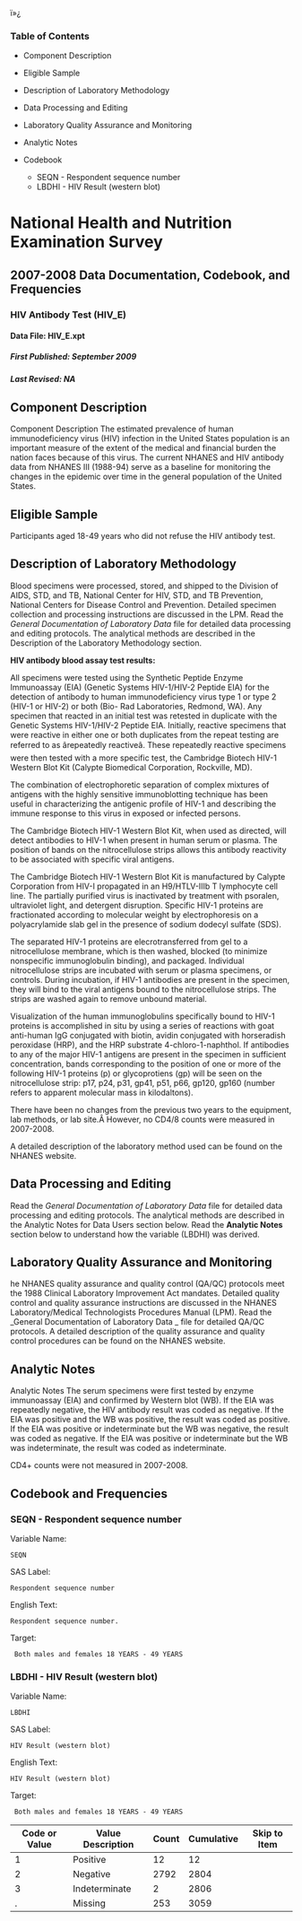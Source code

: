 ï»¿

### Table of Contents

  * Component Description
  * Eligible Sample
  * Description of Laboratory Methodology
  * Data Processing and Editing
  * Laboratory Quality Assurance and Monitoring
  * Analytic Notes
  * Codebook

    * SEQN - Respondent sequence number
    * LBDHI - HIV Result (western blot)

# National Health and Nutrition Examination Survey

## 2007-2008 Data Documentation, Codebook, and Frequencies

### HIV Antibody Test (HIV_E)

####  Data File: HIV_E.xpt

#####  First Published: September 2009

#####  Last Revised: NA

## Component Description

Component Description The estimated prevalence of human immunodeficiency virus
(HIV) infection in the United States population is an important measure of the
extent of the medical and financial burden the nation faces because of this
virus. The current NHANES and HIV antibody data from NHANES III (1988-94)
serve as a baseline for monitoring the changes in the epidemic over time in
the general population of the United States.

## Eligible Sample

Participants aged 18-49 years who did not refuse the HIV antibody test.

## Description of Laboratory Methodology

Blood specimens were processed, stored, and shipped to the Division of AIDS,
STD, and TB, National Center for HIV, STD, and TB Prevention, National Centers
for Disease Control and Prevention. Detailed specimen collection and
processing instructions are discussed in the LPM. Read the _General
Documentation of Laboratory Data_ file for detailed data processing and
editing protocols. The analytical methods are described in the Description of
the Laboratory Methodology section.

**HIV antibody blood assay test results:**

All specimens were tested using the Synthetic Peptide Enzyme Immunoassay (EIA)
(Genetic Systems HIV-1/HIV-2 Peptide EIA) for the detection of antibody to
human immunodeficiency virus type 1 or type 2 (HIV-1 or HIV-2) or both (Bio-
Rad Laboratories, Redmond, WA). Any specimen that reacted in an initial test
was retested in duplicate with the Genetic Systems HIV-1/HIV-2 Peptide EIA.
Initially, reactive specimens that were reactive in either one or both
duplicates from the repeat testing are referred to as ârepeatedly
reactiveâ. These repeatedly reactive specimens were then tested with a more
specific test, the Cambridge Biotech HIV-1 Western Blot Kit (Calypte
Biomedical Corporation, Rockville, MD).

The combination of electrophoretic separation of complex mixtures of antigens
with the highly sensitive immunoblotting technique has been useful in
characterizing the antigenic profile of HIV-1 and describing the immune
response to this virus in exposed or infected persons.

The Cambridge Biotech HIV-1 Western Blot Kit, when used as directed, will
detect antibodies to HIV-1 when present in human serum or plasma. The position
of bands on the nitrocellulose strips allows this antibody reactivity to be
associated with specific viral antigens.

The Cambridge Biotech HIV-1 Western Blot Kit is manufactured by Calypte
Corporation from HIV-I propagated in an H9/HTLV-IIIb T lymphocyte cell line.
The partially purified virus is inactivated by treatment with psoralen,
ultraviolet light, and detergent disruption. Specific HIV-1 proteins are
fractionated according to molecular weight by electrophoresis on a
polyacrylamide slab gel in the presence of sodium dodecyl sulfate (SDS).

The separated HIV-1 proteins are elecrotransferred from gel to a
nitrocellulose membrane, which is then washed, blocked (to minimize
nonspecific immunoglobulin binding), and packaged. Individual nitrocellulose
strips are incubated with serum or plasma specimens, or controls. During
incubation, if HIV-1 antibodies are present in the specimen, they will bind to
the viral antigens bound to the nitrocellulose strips. The strips are washed
again to remove unbound material.

Visualization of the human immunoglobulins specifically bound to HIV-1
proteins is accomplished in situ by using a series of reactions with goat
anti-human IgG conjugated with biotin, avidin conjugated with horseradish
peroxidase (HRP), and the HRP substrate 4-chloro-1-naphthol. If antibodies to
any of the major HIV-1 antigens are present in the specimen in sufficient
concentration, bands corresponding to the position of one or more of the
following HIV-1 proteins (p) or glycoprotiens (gp) will be seen on the
nitrocellulose strip: p17, p24, p31, gp41, p51, p66, gp120, gp160 (number
refers to apparent molecular mass in kilodaltons).

There have been no changes from the previous two years to the equipment, lab
methods, or lab site.Â However, no CD4/8 counts were measured in 2007-2008.

A detailed description of the laboratory method used can be found on the
NHANES website.

## Data Processing and Editing

Read the _General Documentation of Laboratory Data_ file for detailed data
processing and editing protocols. The analytical methods are described in the
Analytic Notes for Data Users section below. Read the **Analytic Notes**
section below to understand how the variable (LBDHI) was derived.

## Laboratory Quality Assurance and Monitoring

he NHANES quality assurance and quality control (QA/QC) protocols meet the
1988 Clinical Laboratory Improvement Act mandates. Detailed quality control
and quality assurance instructions are discussed in the NHANES
Laboratory/Medical Technologists Procedures Manual (LPM). Read the _General
Documentation of Laboratory Data _ file for detailed QA/QC protocols. A
detailed description of the quality assurance and quality control procedures
can be found on the NHANES website.

## Analytic Notes

Analytic Notes The serum specimens were first tested by enzyme immunoassay
(EIA) and confirmed by Western blot (WB). If the EIA was repeatedly negative,
the HIV antibody result was coded as negative. If the EIA was positive and the
WB was positive, the result was coded as positive. If the EIA was positive or
indeterminate but the WB was negative, the result was coded as negative. If
the EIA was positive or indeterminate but the WB was indeterminate, the result
was coded as indeterminate.

CD4+ counts were not measured in 2007-2008.

## Codebook and Frequencies

### SEQN - Respondent sequence number

Variable Name:

    SEQN
SAS Label:

    Respondent sequence number
English Text:

    Respondent sequence number.
Target:

     Both males and females 18 YEARS - 49 YEARS

### LBDHI - HIV Result (western blot)

Variable Name:

    LBDHI
SAS Label:

    HIV Result (western blot)
English Text:

    HIV Result (western blot)
Target:

     Both males and females 18 YEARS - 49 YEARS
Code or Value | Value Description | Count | Cumulative | Skip to Item  
---|---|---|---|---  
1 | Positive | 12 | 12 |   
2 | Negative | 2792 | 2804 |   
3 | Indeterminate | 2 | 2806 |   
. | Missing | 253 | 3059 | 

